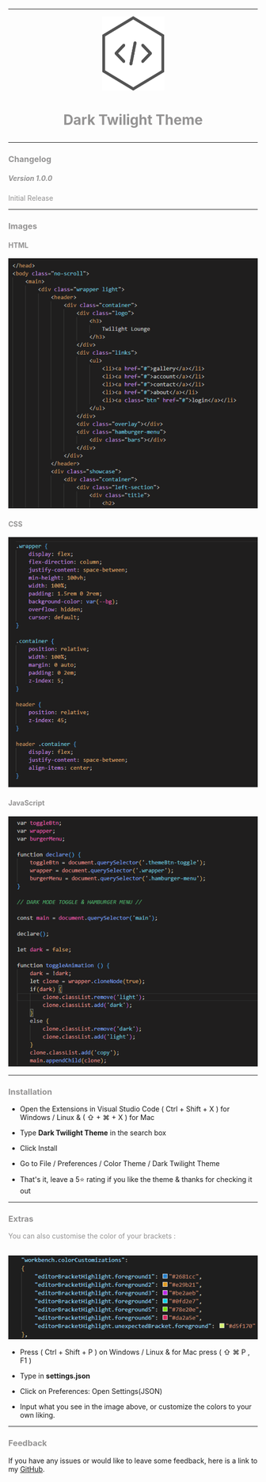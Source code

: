 
---
<!--LOGO-->

<p align="center">
    <img src="./img/logo.png" style="height: 150px; width: 125px;" alt="logo">
</p>

# <p align="center" style="color: #949393">Dark Twilight Theme</p> #

--- 
<!--CHANGELOG-->

### <p style="color: #949393">Changelog<p> ###

##### <p style="color: #949393">Version 1.0.0</p> #####

<p style="color: #949393">Initial Release</p>

---
<!--IMAGE PREVIEW-->

### <p style="color: #949393">Images</p> ###

#### <p style="color: #949393">HTML<p> ####
<p>
    <img src="./img/html.png">
</p>

#### <p style="color: #949393">CSS<p> ####
<p>
    <img src="./img/css.png">
</p>

#### <p style="color: #949393">JavaScript<p> ####
<p>
    <img src="./img/js.png">
</p>

---
<!--INSTRUCTIONS-->

### <p style="color: #949393">Installation</p> ###

- Open the Extensions in Visual Studio Code ( Ctrl + Shift + X ) for Windows / Linux & ( ⇧ + ⌘ + X ) for Mac

- Type __Dark Twilight Theme__ in the search box

- Click Install

- Go to File / Preferences / Color Theme / Dark Twilight Theme

- That's it, leave a 5:star: rating if you like the theme & thanks for checking it out

---
<!--Extras instructions-->

### <p style="color: #949393">Extras</p> ###
<p style="color: #949393">You can also customise the color of your brackets :</p>

<br>

<img src="./img/settings.json.png">

<br>

- Press ( Ctrl + Shift + P ) on Windows / Linux & for Mac press ( ⇧ ⌘ P , F1 )

- Type in __settings.json__

- Click on Preferences: Open Settings(JSON)

- Input what you see in the image above, or customize the colors to your own liking.

---


<!--Suggestions-->

### <p style="color: #949393">Feedback</p> ###

If you have any issues or would like to leave some feedback, here is a link to my [GitHub](https://github.com/Glitch-Code-Design/Dark-Twilight-Theme/issues 'Github').

